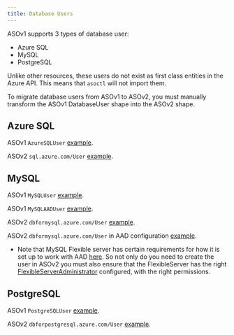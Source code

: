 ```yaml
---
title: Database Users
---
```


ASOv1 supports 3 types of database user:
- Azure SQL
- MySQL
- PostgreSQL

Unlike other resources, these users do not exist as first class entities in the Azure API. This means
that `asoctl` will not import them.

To migrate database users from ASOv1 to ASOv2, you must manually transform the ASOv1 DatabaseUser shape
into the ASOv2 shape.

## Azure SQL

ASOv1 `AzureSQLUser` [example](https://github.com/Azure/azure-service-operator/blob/main/config/samples/azure_v1alpha1_azuresqluser.yaml).

ASOv2 `sql.azure.com/User` [example](https://github.com/Azure/azure-service-operator/blob/main/v2/samples/sql/v1api/v1api/v1_user.yaml).

## MySQL

ASOv1 `MySQLUser` [example](https://github.com/Azure/azure-service-operator/blob/main/config/samples/azure_v1alpha2_mysqluser.yaml).

ASOv1 `MySQLAADUser` [example](https://github.com/Azure/azure-service-operator/blob/main/config/samples/azure_v1alpha2_mysqlaaduser.yaml).

ASOv2 `dbformysql.azure.com/User` [example](https://github.com/Azure/azure-service-operator/blob/main/v2/samples/dbformysql/v1api/v1_user.yaml).

ASOv2 `dbformysql.azure.com/User` in AAD configuration [example](https://github.com/Azure/azure-service-operator/blob/main/v2/samples/dbformysql/v1api/v1_user_aad.yaml).
- Note that MySQL Flexible server has certain requirements for how it is set up to work with AAD [here](https://github.com/Azure/azure-service-operator/blob/main/v2/samples/dbformysql/v1api/v1_user_aad.yaml#L3).
  So not only do you need to create the user in ASOv2 you must also ensure that the FlexibleServer has the right 
  [FlexibleServerAdministrator](https://github.com/Azure/azure-service-operator/blob/main/v2/samples/dbformysql/v1api20230630/v1api20230630_flexibleserversadministrator.yaml) configured, with the right permissions. 

## PostgreSQL

ASOv1 `PostgreSQLUser` [example](https://github.com/Azure/azure-service-operator/blob/main/config/samples/azure_v1alpha1_postgresqluser.yaml).

ASOv2 `dbforpostgresql.azure.com/User` [example](https://github.com/Azure/azure-service-operator/blob/main/v2/samples/dbforpostgresql/v1api/v1_user.yaml).